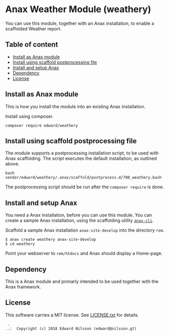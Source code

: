 Anax Weather Module (weathery)
==================================


You can use this module, together with an Anax installation, to enable a scaffolded Weather report.


Table of content
------------------------------------

* [Install as Anax module](#Install-as-Anax-module)
* [Install using scaffold postprocessing file](#Install-using-scaffold-postprocessing-file)
* [Install and setup Anax](#Install-and-setup-Anax)
* [Dependency](#Dependency)
* [License](#License)



Install as Anax module
------------------------------------

This is how you install the module into an existing Anax installation.

Install using composer.

```
composer require edward/weathery
```


Install using scaffold postprocessing file
------------------------------------

The module supports a postprocessing installation script, to be used with Anax scaffolding. The script executes the default installation, as outlined above.

```text
bash vendor/edward/weathery/.anax/scaffold/postprocess.d/700_weathery.bash
```

The postprocessing script should be run after the `composer require` is done.



Install and setup Anax
------------------------------------

You need a Anax installation, before you can use this module. You can create a sample Anax installation, using the scaffolding utility [`anax-cli`](https://github.com/canax/anax-cli).

Scaffold a sample Anax installation `anax-site-develop` into the directory `rem`.

```
$ anax create weathery anax-site-develop
$ cd weathery
```

Point your webserver to `rem/htdocs` and Anax should display a Home-page.



Dependency
------------------

This is a Anax module and primarly intended to be used together with the Anax framework.



License
------------------

This software carries a MIT license. See [LICENSE.txt](LICENSE.txt) for details.



```
 .  
..:  Copyright (c) 2018 Edward Nilsson (edward@nilsson.gt)
```
